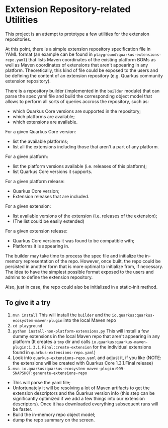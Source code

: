 # Extension Repository-related Utilities

This project is an attempt to prototype a few utilities for the extension repositories.

At this point, there is a simple extension repository specification file in YAML format (an example can be found in `playground\quarkus-extensions-repo.yaml`)
that lists Maven coordinates of the existing platform BOMs as well as Maven coordinates of extensions that aren't appearing in any platform.
Theoretically, this kind of file could be exposed to the users and be defining the content of an extension repository (e.g. Quarkus community extension repository).

There is a repository builder (implemented in the `builder` module) that can parse the spec yaml file and build the corresponding object model that
allows to perform all sorts of queries accross the repository, such as:

* which Quarkus Core versions are supported in the repository;
* which platforms are available;
* which extensions are available.

For a given Quarkus Core version:

* list the available platforms;
* list all the extensions including those that aren't a part of any platform.

For a given platform:

* list the platform versions available (i.e. releases of this platform);
* list Quarkus Core versions it supports.

For a given platform release:

* Quarkus Core version;
* Extension releases that are included.

For a given extension:

* list available versions of the extension (i.e. releases of the extension);
* (The list could be easily extended)

For a given extension release:

* Quarkus Core versions it was found to be compatible with;
* Platforms it is appearing in.

The builder may take time to process the spec file and initialize the in-memory representation of the repo. However, once built, the repo
could be persisted in another form that is more optimal to initialize from, if necessary. The idea to have the simplest possible format
exposed to the users and admins to define the extension repository.

Also, just in case, the repo could also be initialized in a static-init method.

## To give it a try

1. `mvn install` This will install the `builder` and the `io.quarkus:quarkus-ecosystem-maven-plugin` into the local Maven repo
2. `cd playground`
3. `python install-non-platform-extensions.py` This will install a few dummy extensions in the local Maven repo that aren't appearing in any platform
   (It creates a `tmp` dir and calls `io.quarkus:quarkus-maven-plugin:1.3.1.Final:create-extension` for the individual extensions found in `quarkus-extensions-repo.yaml`)
4. Look into `quarkus-extensions-repo.yaml` and adjust it, if you like (NOTE: the extensions will be created with Quarkus Core 1.3.1.Final release)
5. `mvn io.quarkus:quarkus-ecosystem-maven-plugin:999-SNAPSHOT:generate-extensions-repo`
  * This will parse the yaml file;
  * Unfortunately it will be resolving a lot of Maven artifacts to get the extension descriptors and the Quarkus version info
    (this step can be significantly optimized if we add a few things into our extension descriptors). Once it has downloaded everything
    subsequent runs will be faster.
  * Build the in-memory repo object model;
  * dump the repo summary on the screen.
